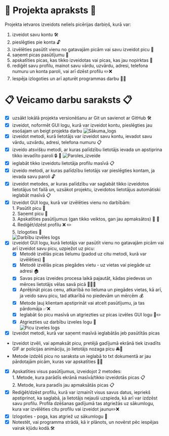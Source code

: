 # :pizza: **Projekta apraksts** :pizza:
Projekta ietvaros izveidots neliels picērijas darbiņš, kurā var: 
1. izveidot savu kontu 🛠️
2. pieslēgties pie konta :unlock:
3. izvēlēties pasūtīt vienu no gatavajām picām vai savu izveidot picu :shopping_cart:
4. saņemt picas pasūtījumu :pizza:
5. apskatīties picas, kas tikko izveidotas vai picas, kas jau nopirktas :eyes:
6. rediģēt savu profilu, mainot savu vārdu, uzvārdu, adresi, telefona numuru un konta paroli, vai arī dzēst profilu ✏️❌
7. Iespēja izlogoties un arī apturēt programmas darbu 🚪❌

# 📋 **Veicamo darbu saraksts** 📋
- [x] uzsākt lokālā projekta versionēšanu ar Git un savienot ar GitHub 🛠️
- [x] izveidot, noformēt GUI logu, kurā var izveidot kontu, pieslēgties jau esošajam un beigt projekta darbu
![Sākuma_logs](https://github.com/user-attachments/assets/92b1aee2-f3cd-4d75-af2c-161d546c4a56)
- [x] izveidot metodi, kurā lietotājs var izveidot savu kontu, ievadot savu vārdu, uzvārdu, adresi, telefona numuru 📋
- [x] izveido atsvišķu metodi, ar kuras palīdzību lietotājs ievada un apstiprina tikko ievadīto paroli :lock: :key:
![Paroles_izveide](https://github.com/user-attachments/assets/2c2782f0-8e88-4602-8ede-98dd1cc7db18) 
- [x] ieglabāt tikko izveidotu lietotāja profilu masīvā 📋
- [x] izveido metodi, ar kuras palīdzību lietotājs var pieslēgties kontam, ja ievada savu paroli :unlock:
- [x] izveidot metodes, ar kuras palīdzību var saglabāt tikko izveidotos lietotājus txt failā un, uzsākot projektu, izveidotos lietotājus automātiski ieglabāt masīvā 📋
- [x] Izveidot GUI logu, kurā var izvēlēties vienu no darbībām:<br>
      1. Pasūtīt picu :shopping_cart:<br>
      2. Saņemt picu :pizza: <br>
      3. Apskatīties pasūtījumus (gan tikko veiktos, gan jau apmaksātos) :eyes: :pencil: <br>
      4. Rediģēt/dzēst profilu :x: :pencil2:<br>
      5. Izlogoties :closed_lock_with_key:<br>
![Darbību izvēles logs](https://github.com/user-attachments/assets/90b42947-4c00-4665-ace0-1b6c477b1d00)  
- [x] izveidot GUI logu, kurā lietotājs var pasūtīt vienu no gatavajām picām vai arī izveidot savu picu, uzpiežot uz picu:
    - [x] Metodē izvēlās picas lielumu (padod uz citu metodi, kurā var izvēlēties) 🍕
    - [x] Metodē izvēlās picas piegādes vietu - uz vietas vai piegāde uz adresi :house:
    - [x] Savas picas izveides procesa laikā pajautāt, kādas piedevas un mērces lietotājs vēlas savā picā 🥫🍄🥓
    - [x] Aprēķināt picas cenu, atkarībā no lieluma un piegādes vietas, kā arī, ja veido savu picu, tad atkarībā no piedevām un mērcēm 💰
    - [x] Metode ļauj klientam apstiprināt vai atcelt pasūtījumu, ja tas pārdomāja ✅❌
    - [x] Ieglabāt šo picu masīvā un atgriezties uz picas izvēles GUI logu 📜✏️
    - [x] Atgriezties uz darbību izveles logu 🚪<br>
![Picu izveles logs](https://github.com/user-attachments/assets/45349b29-7961-4218-a3ee-fcd24dcdcc40)
- [x] Izveidot metodi, kurā var saņemt masīvā ieglabātās jeb pasūtītās picas 
* Izveidot izvēli, vai apmaksāt picu, pretējā gadījumā ekrānā tiek izvadīts GIF ar policijas animāciju, jo lietotājs nozaga picu 🚔🚨
* Metode izdzēš picu no saraksta un ieglabā to txt dokumentā ar jau pārdotajām picām, kuras var apskatīties 🍕📜
- [x] Apskatīties visus pasūtījumus, izveidojot 2 metodes:<br>
      1. Metode, kura parādīs ekrānā masīvā/tikko izveidotās picas 📋<br>
      2. Metode, kura paradīs jau apmaksātās picas 📋
- [x] Rediģēt/dzēst profilu, kurā var izmainīt visus savus datus, iepriekš apstiprinot, ka saglabā, ja lietotājs nejauši uzspieda, kā arī var izdzēst savu profilu. Profila dzēšanas gadījumā tas atgriežās uz sākumlogu, kura var izvēlēties citu profilu vai izveidot jaunu✏️❌
- [x] Izlogoties - poga, kas atgriež uz sākumlogu 🚪
- [x] Notestēt, vai programma strādā, kā ir plānots, un novērst pēc iespējas vairak kļūdu kodā.🛠️
